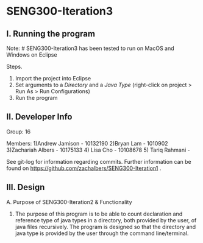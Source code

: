 # SENG300-Iteration3

I. Running the program
-------------------------
Note:  # SENG300-Iteration3 has been tested to run on MacOS and Windows on Eclipse 

Steps.
1. Import the project into Eclipse
2. Set arguments to a *Directory* and a *Java Type* (right-click on project > Run As > Run Configurations)
3. Run the program

II. Developer Info
-------------------
Group: 16

Members:
   1)Andrew Jamison - 10132190
	 2)Bryan Lam - 1010902 
	 3)Zachariah Albers - 10175133
	 4) Lisa Cho - 10108678
	 5) Tariq Rahmani - 

     
   See git-log for information regarding commits. Further information can be found on https://github.com/zachalbers/SENG300-Iteration1 .
   
III. Design
-----------
A. Purpose of SENG300-Iteration2 & Functionality

1. The purpose of this program is to be able to count declaration and reference type of java types in a directory, both provided by the user,
of java files recursively. The program is designed so that the directory and java type is provided by the user through the command line/terminal. 
